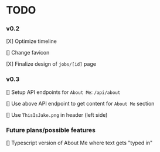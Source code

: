 # TODO

### v0.2

[X] Optimize timeline

[] Change favicon

[X] Finalize design of `jobs/[id]` page

### v0.3

[] Setup API endpoints for `About Me`: `/api/about`

[] Use above API endpoint to get content for `About Me` section

[] Use `ThisIsJake.png` in header (left side)

### Future plans/possible features

[] Typescript version of About Me where text gets "typed in"